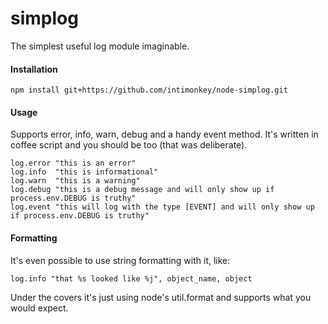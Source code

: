 # simplog

The simplest useful log module imaginable. 

#### Installation
    npm install git+https://github.com/intimonkey/node-simplog.git

#### Usage
Supports error, info, warn, debug and a handy event method.  It's
written in coffee script and you should be too (that was deliberate).

    log.error "this is an error"
    log.info  "this is informational"
    log.warn  "this is a warning"
    log.debug "this is a debug message and will only show up if process.env.DEBUG is truthy"
    log.event "this will log with the type [EVENT] and will only show up if process.env.DEBUG is truthy"

#### Formatting
It's even possible to use string formatting with it, like:

    log.info "that %s looked like %j", object_name, object

Under the covers it's just using node's util.format and supports what
you would expect.


